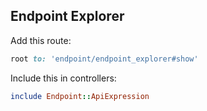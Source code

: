 ## Endpoint Explorer

Add this route:

```ruby
root to: 'endpoint/endpoint_explorer#show'
```

Include this in controllers:

```ruby
include Endpoint::ApiExpression
```
